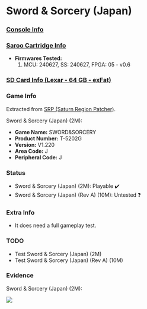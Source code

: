# Sword & Sorcery (Japan)

### [Console Info](../../../../Info/Consoles/VA13/README.md)

### [Saroo Cartridge Info](../../../../Info/Cartridges/GuangzhouSanStarOnlineShop/1.6/README.md)

- <b>Firmwares Tested:</b>
  1. MCU: 240627, SS: 240627, FPGA: 05 - v0.6

### [SD Card Info (Lexar - 64 GB - exFat)](../../../../Info/SdCards/Lexar/64GB/exfat/README.md)

### Game Info

Extracted from [SRP (Saturn Region Patcher)](https://segaxtreme.net/resources/saturn-region-patcher.81/download).

Sword & Sorcery (Japan) (2M):

- <b>Game Name:</b> SWORD&SORCERY
- <b>Product Number:</b> T-5202G
- <b>Version:</b> V1.220
- <b>Area Code:</b> J
- <b>Peripheral Code:</b> J

### Status

- Sword & Sorcery (Japan) (2M): Playable :heavy_check_mark:
- Sword & Sorcery (Japan) (Rev A) (10M): Untested :question:

### Extra Info

- It does need a full gameplay test.

### TODO

- Test Sword & Sorcery (Japan) (2M)
- Test Sword & Sorcery (Japan) (Rev A) (10M)

### Evidence

Sword & Sorcery (Japan) (2M):

[![](https://img.youtube.com/vi/FlcS9q64QhY/0.jpg)](https://www.youtube.com/watch?v=FlcS9q64QhY)
